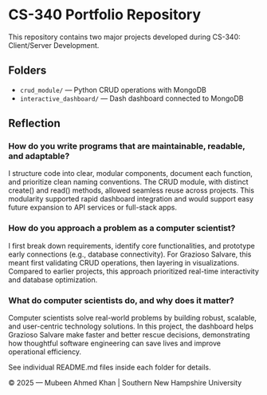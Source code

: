 # CS-340 Portfolio Repository

This repository contains two major projects developed during CS-340: Client/Server Development.

## Folders
- `crud_module/` — Python CRUD operations with MongoDB
- `interactive_dashboard/` — Dash dashboard connected to MongoDB

## Reflection
### How do you write programs that are maintainable, readable, and adaptable?
I structure code into clear, modular components, document each function, and prioritize clean naming conventions. The CRUD module, with distinct create() and read() methods, allowed seamless reuse across projects. This modularity supported rapid dashboard integration and would support easy future expansion to API services or full-stack apps.

### How do you approach a problem as a computer scientist?
I first break down requirements, identify core functionalities, and prototype early connections (e.g., database connectivity). For Grazioso Salvare, this meant first validating CRUD operations, then layering in visualizations. Compared to earlier projects, this approach prioritized real-time interactivity and database optimization.

### What do computer scientists do, and why does it matter?
Computer scientists solve real-world problems by building robust, scalable, and user-centric technology solutions. In this project, the dashboard helps Grazioso Salvare make faster and better rescue decisions, demonstrating how thoughtful software engineering can save lives and improve operational efficiency.

See individual README.md files inside each folder for details.

© 2025 — Mubeen Ahmed Khan | Southern New Hampshire University
